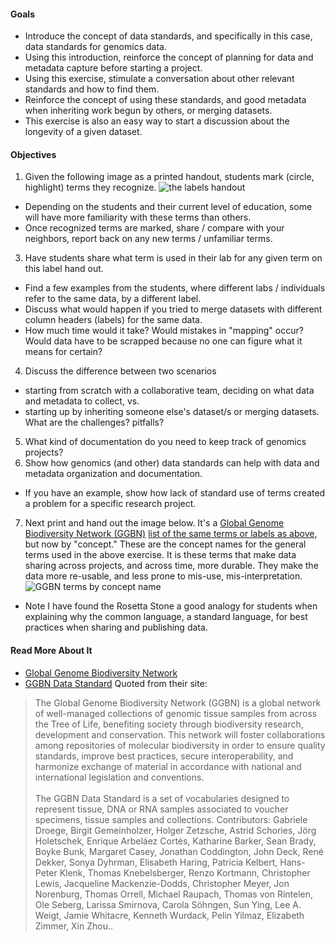 #### Goals
* Introduce the concept of data standards, and specifically in this case, data standards for genomics data.
* Using this introduction, reinforce the concept of planning for data and metadata capture before starting a project.
* Using this exercise, stimulate a conversation about other relevant standards and how to find them.
* Reinforce the concept of using these standards, and good metadata when inheriting work begun by others, or merging datasets.
* This exercise is also an easy way to start a discussion about the longevity of a given dataset.

#### Objectives
1. Given the following image as a printed handout, students mark (circle, highlight) terms they recognize. ![the labels handout](https://cloud.githubusercontent.com/assets/2990155/6986653/689377b4-da0d-11e4-9272-e7c45a4b465b.png)
 * Depending on the students and their current level of education, some will have more familiarity with these terms than others.
  * Once recognized terms are marked, share / compare with your neighbors, report back on any new terms / unfamiliar terms.
3. Have students share what term is used in their lab for any given term on this label hand out.
 * Find a few examples from the students, where different labs / individuals refer to the same data, by a different label. 
  * Discuss what would happen if you tried to merge datasets with different column headers (labels) for the same data.
  * How much time would it take? Would mistakes in "mapping" occur? Would data have to be scrapped because no one can figure
  what it means for certain?
4. Discuss the difference between two scenarios
  * starting from scratch with a collaborative team, deciding on what data and metadata to collect, vs.
  * starting up by inheriting someone else's dataset/s or merging datasets. What are the challenges? pitfalls?
5. What kind of documentation do you need to keep track of genomics projects?
6. Show how genomics (and other) data standards can help with data and metadata organization and documentation.
  * If you have an example, show how lack of standard use of terms created a problem for a specific research project.
7. Next print and hand out the image below. It's a [Global Genome Biodiversity Network (GGBN)]([http://www.ggbn.org/) [list of the same terms or labels as above](http://terms.tdwg.org/wiki/GGBN_Data_Standard), but now by "concept." These are the concept names for the general terms used in the above exercise. It is these terms that make data sharing across projects, and across time, more durable. They make the data more re-usable, and less prone to mis-use, mis-interpretation.
 ![GGBN terms by concept name](https://cloud.githubusercontent.com/assets/2990155/6986656/6e8052be-da0d-11e4-9718-72fce5bfe155.PNG)
 * Note I have found the Rosetta Stone a good analogy for students when explaining why the common language, a standard language, for best practices when sharing and publishing data.

#### Read More About It
* [Global Genome Biodiversity Network](http://www.ggbn.org/)
* [GGBN Data Standard](http://terms.tdwg.org/wiki/GGBN_Data_Standard) Quoted from their site:
<blockquote>The Global Genome Biodiversity Network (GGBN) is a global network of well-managed collections of genomic tissue samples from across the Tree of Life, benefiting society through biodiversity research, development and conservation. This network will foster collaborations among repositories of molecular biodiversity in order to ensure quality standards, improve best practices, secure interoperability, and harmonize exchange of material in accordance with national and international legislation and conventions. <br/><br/>
The GGBN Data Standard is a set of vocabularies designed to represent tissue, DNA or RNA samples associated to voucher specimens, tissue samples and collections. Contributors: Gabriele Droege, Birgit Gemeinholzer, Holger Zetzsche, Astrid Schories, Jörg Holetschek, Enrique Arbeláez Cortés, Katharine Barker, Sean Brady, Boyke Bunk, Margaret Casey, Jonathan Coddington, John Deck, René Dekker, Sonya Dyhrman, Elisabeth Haring, Patricia Kelbert, Hans-Peter Klenk, Thomas Knebelsberger, Renzo Kortmann, Christopher Lewis, Jacqueline Mackenzie-Dodds, Christopher Meyer, Jon Norenburg, Thomas Orrell, Michael Raupach, Thomas von Rintelen, Ole Seberg, Larissa Smirnova, Carola Söhngen, Sun Ying, Lee A. Weigt, Jamie Whitacre, Kenneth Wurdack, Pelin Yilmaz, Elizabeth Zimmer, Xin Zhou..
</blockquote>
